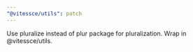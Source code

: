 ```yaml
---
"@vitessce/utils": patch
---
```


Use pluralize instead of plur package for pluralization. Wrap in @vitessce/utils.
